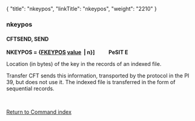 {
    "title": "nkeypos",
    "linkTitle": "nkeypos",
    "weight": "2210"
}<span id="nkeypos"></span>

### nkeypos

#### CFTSEND, SEND

**NKEYPOS = {<u>FKEYPOS</u> <span style="text-decoration: underline;">value</span>  | n}\]
          PeSIT
E**

Location (in bytes) of the key in the records of an indexed file.

<span class="mc-variable suite_variables.TransferCFTName variable">Transfer CFT</span> sends this information, transported by the protocol in the
PI 39, but does not use it. The indexed file is transferred in the form
of sequential records.

 

[Return to Command index](../../)

